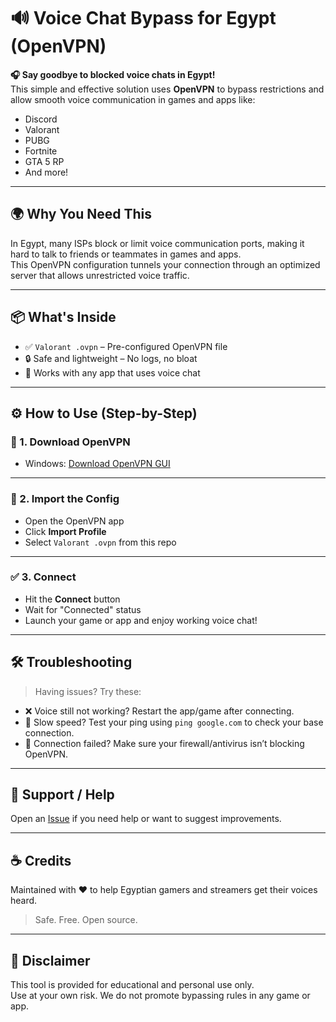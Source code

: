 # 🔊 Voice Chat Bypass for Egypt (OpenVPN)

**🎧 Say goodbye to blocked voice chats in Egypt!**  
This simple and effective solution uses **OpenVPN** to bypass restrictions and allow smooth voice communication in games and apps like:

- Discord
- Valorant
- PUBG
- Fortnite
- GTA 5 RP
- And more!

---

## 🌍 Why You Need This

In Egypt, many ISPs block or limit voice communication ports, making it hard to talk to friends or teammates in games and apps.  
This OpenVPN configuration tunnels your connection through an optimized server that allows unrestricted voice traffic.

---

## 📦 What's Inside

- ✅ `Valorant .ovpn` – Pre-configured OpenVPN file
- 🔒 Safe and lightweight – No logs, no bloat
- 💬 Works with any app that uses voice chat

---

## ⚙️ How to Use (Step-by-Step)

### 🔻 1. Download OpenVPN

- Windows: [Download OpenVPN GUI](https://openvpn.net/community-downloads/)

---

### 📁 2. Import the Config

- Open the OpenVPN app
- Click **Import Profile**
- Select `Valorant .ovpn` from this repo

---

### ✅ 3. Connect

- Hit the **Connect** button
- Wait for "Connected" status
- Launch your game or app and enjoy working voice chat!

---

## 🛠 Troubleshooting

> Having issues? Try these:

- ❌ Voice still not working? Restart the app/game after connecting.
- 📡 Slow speed? Test your ping using `ping google.com` to check your base connection.
- 🔐 Connection failed? Make sure your firewall/antivirus isn’t blocking OpenVPN.

---

## 💬 Support / Help

Open an [Issue](https://github.com/YOUR_USERNAME/YOUR_REPO/issues) if you need help or want to suggest improvements.

---

## ☕ Credits

Maintained with ❤️ to help Egyptian gamers and streamers get their voices heard.

> Safe. Free. Open source.

---

## 📢 Disclaimer

This tool is provided for educational and personal use only.  
Use at your own risk. We do not promote bypassing rules in any game or app.

